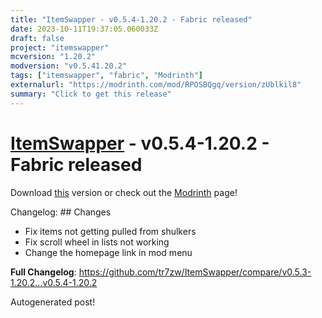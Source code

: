 ```yaml
---
title: "ItemSwapper - v0.5.4-1.20.2 - Fabric released"
date: 2023-10-11T19:37:05.060033Z
draft: false
project: "itemswapper"
mcversion: "1.20.2"
modversion: "v0.5.41.20.2"
tags: ["itemswapper", "fabric", "Modrinth"]
externalurl: "https://modrinth.com/mod/RPOSBQgq/version/zUblkil8"
summary: "Click to get this release"
---
```

# [ItemSwapper](/project/itemswapper) - v0.5.4-1.20.2 - Fabric released
Download [this](https://modrinth.com/mod/RPOSBQgq/version/zUblkil8) version or check out the [Modrinth](https://modrinth.com/mod/RPOSBQgq) page!

Changelog: ## Changes

* Fix items not getting pulled from shulkers
* Fix scroll wheel in lists not working
* Change the homepage link in mod menu

**Full Changelog**: https://github.com/tr7zw/ItemSwapper/compare/v0.5.3-1.20.2...v0.5.4-1.20.2

Autogenerated post!
